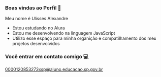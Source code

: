 ### Boas vindas ao Perfil 🖤

Meu nome é Ulisses Alexandre 

- Estou estudando no Alura
- Estou me desenvolvendo na linguagem JavaScript
- Utilizo esse espaço para minha organição e compatilhamento dos meu projetos desenvolvidos

### Você entrar em contato comigo 💻

0000120853273xsp@aluno.educacao.sp.gov.br
